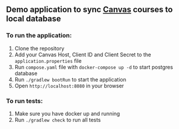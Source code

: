 ## Demo application to sync [Canvas](https://canvas.instructure.com) courses to local database

### To run the application:
1. Clone the repository
2. Add your Canvas Host, Client ID and Client Secret to the `application.properties` file
3. Run `compose.yaml` file with `docker-compose up -d` to start postgres database
4. Run `./gradlew bootRun` to start the application
5. Open `http://localhost:8080` in your browser

### To run tests:
1. Make sure you have docker up and running
2. Run `./gradlew check` to run all tests